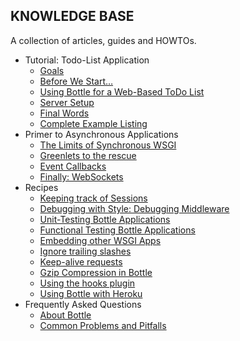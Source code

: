 ## KNOWLEDGE BASE

A collection of articles, guides and HOWTOs.

-   Tutorial: Todo-List Application
    -   [Goals](http://bottlepy.org/docs/dev/tutorial_app.html#goals)
    -   [Before We Start…](http://bottlepy.org/docs/dev/tutorial_app.html#before-we-start)
    -   [Using Bottle for a Web-Based ToDo List](http://bottlepy.org/docs/dev/tutorial_app.html#using-bottle-for-a-web-based-todo-list)
    -   [Server Setup](http://bottlepy.org/docs/dev/tutorial_app.html#server-setup)
    -   [Final Words](http://bottlepy.org/docs/dev/tutorial_app.html#final-words)
    -   [Complete Example Listing](http://bottlepy.org/docs/dev/tutorial_app.html#complete-example-listing)
-   Primer to Asynchronous Applications
    -   [The Limits of Synchronous WSGI](http://bottlepy.org/docs/dev/async.html#the-limits-of-synchronous-wsgi)
    -   [Greenlets to the rescue](http://bottlepy.org/docs/dev/async.html#greenlets-to-the-rescue)
    -   [Event Callbacks](http://bottlepy.org/docs/dev/async.html#event-callbacks)
    -   [Finally: WebSockets](http://bottlepy.org/docs/dev/async.html#finally-websockets)
-   Recipes
    -   [Keeping track of Sessions](http://bottlepy.org/docs/dev/recipes.html#keeping-track-of-sessions)
    -   [Debugging with Style: Debugging Middleware](http://bottlepy.org/docs/dev/recipes.html#debugging-with-style-debugging-middleware)
    -   [Unit-Testing Bottle Applications](http://bottlepy.org/docs/dev/recipes.html#unit-testing-bottle-applications)
    -   [Functional Testing Bottle Applications](http://bottlepy.org/docs/dev/recipes.html#functional-testing-bottle-applications)
    -   [Embedding other WSGI Apps](http://bottlepy.org/docs/dev/recipes.html#embedding-other-wsgi-apps)
    -   [Ignore trailing slashes](http://bottlepy.org/docs/dev/recipes.html#ignore-trailing-slashes)
    -   [Keep-alive requests](http://bottlepy.org/docs/dev/recipes.html#keep-alive-requests)
    -   [Gzip Compression in Bottle](http://bottlepy.org/docs/dev/recipes.html#gzip-compression-in-bottle)
    -   [Using the hooks plugin](http://bottlepy.org/docs/dev/recipes.html#using-the-hooks-plugin)
    -   [Using Bottle with Heroku](http://bottlepy.org/docs/dev/recipes.html#using-bottle-with-heroku)
-   Frequently Asked Questions
    -   [About Bottle](http://bottlepy.org/docs/dev/faq.html#about-bottle)
    -   [Common Problems and Pitfalls](http://bottlepy.org/docs/dev/faq.html#common-problems-and-pitfalls)
